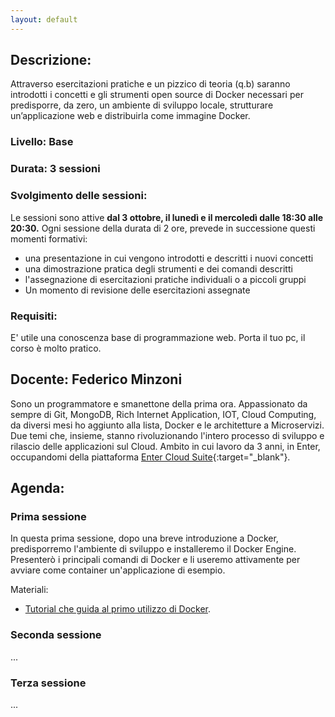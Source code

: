 ```yaml
---
layout: default
---
```


## Descrizione:
Attraverso esercitazioni pratiche e un pizzico di teoria (q.b) saranno introdotti i concetti e gli strumenti open source di Docker necessari per predisporre, da zero, un ambiente di sviluppo locale, strutturare un’applicazione web e distribuirla come immagine Docker.

### Livello: Base

### Durata: 3 sessioni
 
### Svolgimento delle sessioni: 
Le sessioni sono attive **dal 3 ottobre, il lunedì e il mercoledì dalle 18:30 alle 20:30.**
Ogni sessione della durata di 2 ore, prevede in successione questi momenti formativi:  
* una presentazione in cui vengono introdotti e descritti i nuovi concetti
* una dimostrazione pratica degli strumenti e dei comandi descritti
* l'assegnazione di esercitazioni pratiche individuali o a piccoli gruppi
* Un momento di revisione delle esercitazioni assegnate   
 
### Requisiti:
 
E' utile una conoscenza base di programmazione web. Porta il tuo pc, il corso è molto pratico.

## Docente: Federico Minzoni
Sono un programmatore e smanettone della prima ora. Appassionato da sempre di Git, MongoDB, Rich Internet Application, IOT, Cloud Computing, da diversi mesi ho aggiunto alla lista, Docker e le architetture a Microservizi. Due temi che, insieme, stanno rivoluzionando l'intero processo di sviluppo e rilascio delle applicazioni sul Cloud. Ambito in cui lavoro da 3 anni, in Enter, occupandomi della piattaforma [Enter Cloud Suite](http://www.entercloudsuite.com){:target="_blank"}.

## Agenda:

### Prima sessione
 
In questa prima sessione, dopo una breve introduzione a Docker, predisporremo l'ambiente di sviluppo e installeremo il Docker Engine. Presenterò i principali comandi di Docker e li useremo attivamente per avviare come container un'applicazione di esempio.  

Materiali:  
* [Tutorial che guida al primo utilizzo di Docker](https://log-ed.github.io/docker-get-started/sessione1).

### Seconda sessione
...

### Terza sessione
...

